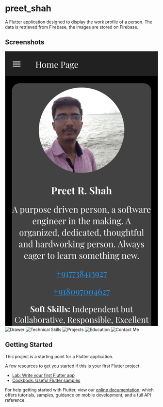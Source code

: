 # preet_shah

A Flutter application designed to display the work profile of a person. The data is retrieved from Firebase, the images are stored on Firebase.

## Screenshots

![Home Page](/Screenshots/PS_1.png)
![Drawer](https://github.com/preetshah21699/preet_shah/Screenshots/PS_2.png)
![Technical Skills](https://github.com/preetshah21699/preet_shah/Screenshots/PS_3.png)
![Projects](https://github.com/preetshah21699/preet_shah/Screenshots/PS_4.png)
![Education](https://github.com/preetshah21699/preet_shah/Screenshots/PS_5.png)
![Contact Me](https://github.com/preetshah21699/preet_shah/Screenshots/PS_6.png)

## Getting Started

This project is a starting point for a Flutter application.

A few resources to get you started if this is your first Flutter project:

- [Lab: Write your first Flutter app](https://flutter.dev/docs/get-started/codelab)
- [Cookbook: Useful Flutter samples](https://flutter.dev/docs/cookbook)

For help getting started with Flutter, view our
[online documentation](https://flutter.dev/docs), which offers tutorials,
samples, guidance on mobile development, and a full API reference.
